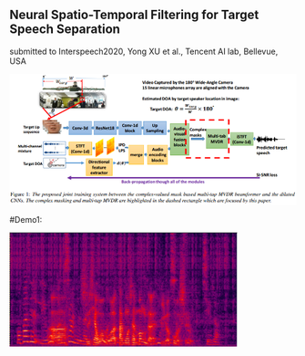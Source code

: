 ## Neural Spatio-Temporal Filtering for Target Speech Separation
submitted to Interspeech2020, Yong XU et al., Tencent AI lab, Bellevue, USA

<img src="system_overview.png" alt="hi" class="inline"/>

#Demo1:

<img src="audio/mix.png" width="400" height="200">
